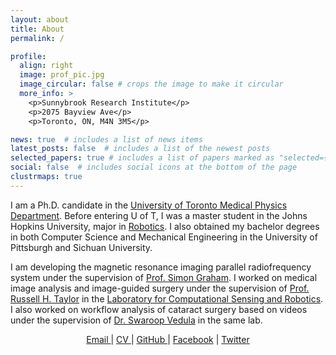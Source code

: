 ```yaml
---
layout: about
title: About
permalink: /

profile:
  align: right
  image: prof_pic.jpg
  image_circular: false # crops the image to make it circular
  more_info: >
    <p>Sunnybrook Research Institute</p>
    <p>2075 Bayview Ave</p>
    <p>Toronto, ON, M4N 3M5</p>

news: true  # includes a list of news items
latest_posts: false  # includes a list of the newest posts
selected_papers: true # includes a list of papers marked as "selected={true}"
social: false  # includes social icons at the bottom of the page
clustrmaps: true
---
```


I am a Ph.D. candidate in the [University of Toronto Medical Physics Department](https://medbio.utoronto.ca/). Before entering U of T, I was a master student in the Johns Hopkins University, major in [Robotics](https://lcsr.jhu.edu/). I also obtained my bachelor degrees in both Computer Science and Mechanical Engineering in the University of Pittsburgh and Sichuan University.

I am developing the magnetic resonance imaging parallel radiofrequency system under the supervision of [Prof. Simon Graham](https://sunnybrook.ca/research/team/member.asp?m=487&page=528). I worked on medical image analysis and image-guided surgery under the supervision of [Prof. Russell H. Taylor](https://www.cs.jhu.edu/~rht/) in the [Laboratory for Computational Sensing and Robotics](https://lcsr.jhu.edu/). I also worked on workflow analysis of cataract surgery based on videos under the supervision of [Dr. Swaroop Vedula](https://malonecenter.jhu.edu/people/swaroop-vedula/) in the same lab.

<p style="text-align:center;">
  <a href="mailto:yl.xiao@mail.utoronto.ca"> Email </a> |
  <a href="/cv"> CV </a> |
  <a href="https://github.com/mikami520"> GitHub </a>  |
  <a href="https://www.facebook.com/profile.php?id=61551054389736">Facebook</a> |
  <a href="https://twitter.com/ChrisXiao8315">Twitter</a>
</p>